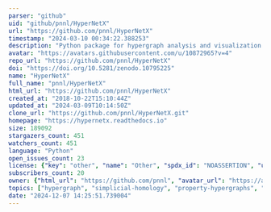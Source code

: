 ```yaml
---
parser: "github"
uid: "github/pnnl/HyperNetX"
url: "https://github.com/pnnl/HyperNetX"
timestamp: "2024-03-10 00:34:22.388253"
description: "Python package for hypergraph analysis and visualization."
avatar: "https://avatars.githubusercontent.com/u/10872965?v=4"
repo_url: "https://github.com/pnnl/HyperNetX"
doi: "https://doi.org/10.5281/zenodo.10795225"
name: "HyperNetX"
full_name: "pnnl/HyperNetX"
html_url: "https://github.com/pnnl/HyperNetX"
created_at: "2018-10-22T15:10:44Z"
updated_at: "2024-03-09T10:14:50Z"
clone_url: "https://github.com/pnnl/HyperNetX.git"
homepage: "https://hypernetx.readthedocs.io"
size: 189092
stargazers_count: 451
watchers_count: 451
language: "Python"
open_issues_count: 23
license: {"key": "other", "name": "Other", "spdx_id": "NOASSERTION", "url": null, "node_id": "MDc6TGljZW5zZTA="}
subscribers_count: 20
owner: {"html_url": "https://github.com/pnnl", "avatar_url": "https://avatars.githubusercontent.com/u/10872965?v=4", "login": "pnnl", "type": "Organization"}
topics: ["hypergraph", "simplicial-homology", "property-hypergraphs", "s-linegraph", "hypergraphs", "knowledge-graph", "python", "simplicial-complexes"]
date: "2024-12-07 14:25:51.739004"
---
```

